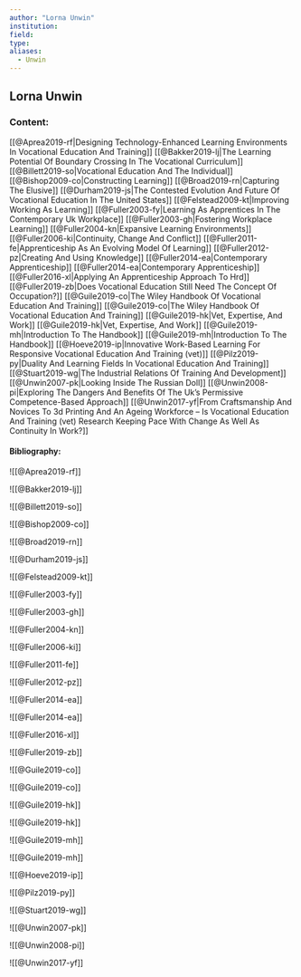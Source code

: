 ```yaml
---
author: "Lorna Unwin"
institution:
field:
type:
aliases:
  - Unwin
---
```


## Lorna Unwin

### Content:
[[@Aprea2019-rf|Designing Technology-Enhanced Learning Environments In Vocational Education And Training]]
[[@Bakker2019-lj|The Learning Potential Of Boundary Crossing In The Vocational Curriculum]]
[[@Billett2019-so|Vocational Education And The Individual]]
[[@Bishop2009-co|Constructing Learning]]
[[@Broad2019-rn|Capturing The Elusive]]
[[@Durham2019-js|The Contested Evolution And Future Of Vocational Education In The United States]]
[[@Felstead2009-kt|Improving Working As Learning]]
[[@Fuller2003-fy|Learning As Apprentices In The Contemporary Uk Workplace]]
[[@Fuller2003-gh|Fostering Workplace Learning]]
[[@Fuller2004-kn|Expansive Learning Environments]]
[[@Fuller2006-ki|Continuity, Change And Conflict]]
[[@Fuller2011-fe|Apprenticeship As An Evolving Model Of Learning]]
[[@Fuller2012-pz|Creating And Using Knowledge]]
[[@Fuller2014-ea|Contemporary Apprenticeship]]
[[@Fuller2014-ea|Contemporary Apprenticeship]]
[[@Fuller2016-xl|Applying An Apprenticeship Approach To Hrd]]
[[@Fuller2019-zb|Does Vocational Education Still Need The Concept Of Occupation?]]
[[@Guile2019-co|The Wiley Handbook Of Vocational Education And Training]]
[[@Guile2019-co|The Wiley Handbook Of Vocational Education And Training]]
[[@Guile2019-hk|Vet, Expertise, And Work]]
[[@Guile2019-hk|Vet, Expertise, And Work]]
[[@Guile2019-mh|Introduction To The Handbook]]
[[@Guile2019-mh|Introduction To The Handbook]]
[[@Hoeve2019-ip|Innovative Work-Based Learning For Responsive Vocational Education And Training (vet)]]
[[@Pilz2019-py|Duality And Learning Fields In Vocational Education And Training]]
[[@Stuart2019-wg|The Industrial Relations Of Training And Development]]
[[@Unwin2007-pk|Looking Inside The Russian Doll]]
[[@Unwin2008-pi|Exploring The Dangers And Benefits Of The Uk’s Permissive Competence-Based Approach]]
[[@Unwin2017-yf|From Craftsmanship And Novices To 3d Printing And An Ageing Workforce – Is Vocational Education And Training (vet) Research Keeping Pace With Change As Well As Continuity In Work?]]

#### Bibliography:

![[@Aprea2019-rf]]

![[@Bakker2019-lj]]

![[@Billett2019-so]]

![[@Bishop2009-co]]

![[@Broad2019-rn]]

![[@Durham2019-js]]

![[@Felstead2009-kt]]

![[@Fuller2003-fy]]

![[@Fuller2003-gh]]

![[@Fuller2004-kn]]

![[@Fuller2006-ki]]

![[@Fuller2011-fe]]

![[@Fuller2012-pz]]

![[@Fuller2014-ea]]

![[@Fuller2014-ea]]

![[@Fuller2016-xl]]

![[@Fuller2019-zb]]

![[@Guile2019-co]]

![[@Guile2019-co]]

![[@Guile2019-hk]]

![[@Guile2019-hk]]

![[@Guile2019-mh]]

![[@Guile2019-mh]]

![[@Hoeve2019-ip]]

![[@Pilz2019-py]]

![[@Stuart2019-wg]]

![[@Unwin2007-pk]]

![[@Unwin2008-pi]]

![[@Unwin2017-yf]]